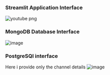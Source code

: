 ### Streamlit Application Interface
![youtube png](https://github.com/Raguldesire/Youtube-Data-Harvesting-and-Warehousing/assets/136821041/3858d041-c3ae-4f32-9c11-be04fa5ffc36)


### MongoDB Database Interface
![image](https://github.com/Raguldesire/Youtube-Data-Harvesting-and-Warehousing/assets/136821041/e083aab4-59fc-4cb8-94ae-5cf73311eeeb)

### PostgreSQl interface
Here i provide only the channel details
![image](https://github.com/Raguldesire/Youtube-Data-Harvesting-and-Warehousing/assets/136821041/3315a506-d4c9-46c7-99f7-f98f363b090a)


